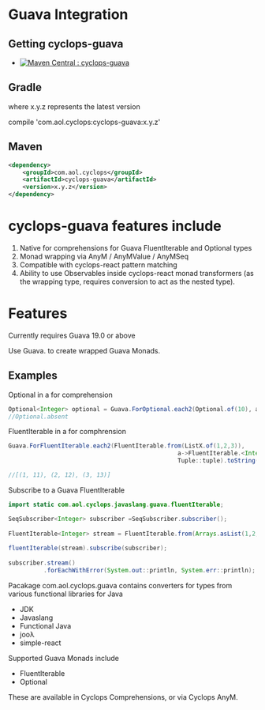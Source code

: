 # Guava Integration

## Getting cyclops-guava

* [![Maven Central : cyclops-guava](https://maven-badges.herokuapp.com/maven-central/com.aol.cyclops/cyclops-guava/badge.svg)](https://maven-badges.herokuapp.com/maven-central/com.aol.cyclops/cyclops-guava)


## Gradle

where x.y.z represents the latest version

compile 'com.aol.cyclops:cyclops-guava:x.y.z'

## Maven

```xml
<dependency>
    <groupId>com.aol.cyclops</groupId>
    <artifactId>cyclops-guava</artifactId>
    <version>x.y.z</version>
</dependency>
```

# cyclops-guava features include

1. Native for comprehensions for Guava FluentIterable and Optional types
2. Monad wrapping via AnyM / AnyMValue / AnyMSeq
3. Compatible with cyclops-react pattern matching
4. Ability to use Observables inside cyclops-react monad transformers (as the wrapping type, requires conversion to act as the nested type).
# Features

Currently requires Guava 19.0 or above

Use Guava.<type> to create wrapped Guava Monads.


## Examples

Optional in a for comprehension

```java
Optional<Integer> optional = Guava.ForOptional.each2(Optional.of(10), a->Optional.absent(), (a,b)->"failed")
//Optional.absent
```

FluentIterable in a for comphrension

```java
Guava.ForFluentIterable.each2(FluentIterable.from(ListX.of(1,2,3)),
												a->FluentIterable.<Integer>from(ListX.of(a+10)), 
												Tuple::tuple).toString()

//[(1, 11), (2, 12), (3, 13)]
```

Subscribe to a Guava FluentIterable

```java	
import static com.aol.cyclops.javaslang.guava.fluentIterable;

SeqSubscriber<Integer> subscriber =SeqSubscriber.subscriber();
		
FluentIterable<Integer> stream = FluentIterable.from(Arrays.asList(1,2,3));
		
fluentIterable(stream).subscribe(subscriber);
		
subscriber.stream()
	 	  .forEachWithError(System.out::println, System.err::println);
```

Pacakage com.aol.cyclops.guava contains converters for types from various functional libraries for Java

* JDK
* Javaslang
* Functional Java
* jooλ
* simple-react

Supported Guava Monads include

* FluentIterable
* Optional

These are available in Cyclops Comprehensions, or via Cyclops AnyM.


